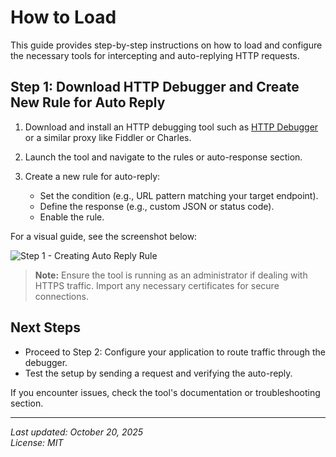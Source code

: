 # How to Load

This guide provides step-by-step instructions on how to load and configure the necessary tools for intercepting and auto-replying HTTP requests.

## Step 1: Download HTTP Debugger and Create New Rule for Auto Reply

1. Download and install an HTTP debugging tool such as [HTTP Debugger](https://www.httpdebugger.com/) or a similar proxy like Fiddler or Charles.

2. Launch the tool and navigate to the rules or auto-response section.

3. Create a new rule for auto-reply:
   - Set the condition (e.g., URL pattern matching your target endpoint).
   - Define the response (e.g., custom JSON or status code).
   - Enable the rule.

For a visual guide, see the screenshot below:

![Step 1 - Creating Auto Reply Rule](https://i.imgur.com/i1tWZPn.png)

> **Note:** Ensure the tool is running as an administrator if dealing with HTTPS traffic. Import any necessary certificates for secure connections.

## Next Steps
- Proceed to Step 2: Configure your application to route traffic through the debugger.
- Test the setup by sending a request and verifying the auto-reply.

If you encounter issues, check the tool's documentation or troubleshooting section.

---

*Last updated: October 20, 2025*  
*License: MIT*
